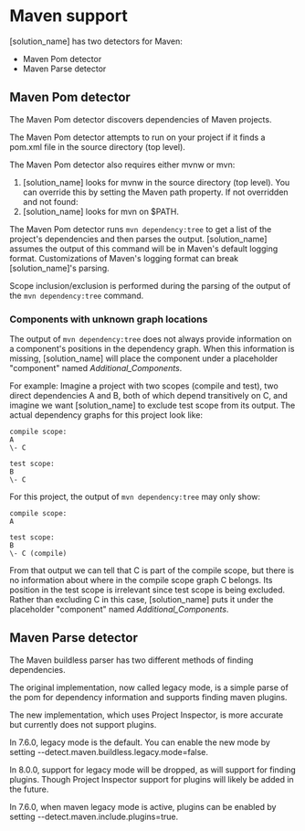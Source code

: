 # Maven support

[solution_name] has two detectors for Maven:

* Maven Pom detector
* Maven Parse detector

## Maven Pom detector

The Maven Pom detector discovers dependencies of Maven projects.

The Maven Pom detector attempts to run on your project if it finds a pom.xml file in the source directory (top level).

The Maven Pom detector also requires either mvnw or mvn:

1. [solution_name] looks for mvnw in the source directory (top level). You can override this by setting the Maven path property. If not overridden and not found:
1. [solution_name] looks for mvn on $PATH.

The Maven Pom detector runs `mvn dependency:tree` to get a list of the project's dependencies and then parses the output.
[solution_name] assumes the output of this command will be in Maven's default logging format. Customizations of Maven's logging format can break [solution_name]'s parsing.

Scope inclusion/exclusion is performed during the parsing of the output of the `mvn dependency:tree` command.

### Components with unknown graph locations

The output of `mvn dependency:tree` does not always provide information
on a component's positions in the dependency graph. When this information is missing,
[solution_name] will place the component under a placeholder "component" named *Additional_Components*.

For example: Imagine a project with two scopes (compile and test), two direct dependencies A and B,
both of which depend transitively on C, and imagine we want [solution_name] to exclude test scope from
its output. The actual dependency graphs for this project look like:
````
compile scope:
A
\- C

test scope:
B
\- C
````

For this project, the output of `mvn dependency:tree` may only show:
````
compile scope:
A

test scope:
B
\- C (compile)
````
From that output we can tell that C is part of the compile scope, but there is no information about where in the compile scope
graph C belongs. Its position in the test scope is irrelevant since test scope is being excluded. Rather than excluding C in this case,
[solution_name] puts it under the placeholder "component" named *Additional_Components*.

## Maven Parse detector

The Maven buildless parser has two different methods of finding dependencies.

The original implementation, now called legacy mode, is a simple parse of the pom for dependency information and supports finding maven plugins.

The new implementation, which uses Project Inspector, is more accurate but currently does not support plugins.

In 7.6.0, legacy mode is the default. You can enable the new mode by setting --detect.maven.buildless.legacy.mode=false.

In 8.0.0, support for legacy mode will be dropped, as will support for finding plugins. Though Project Inspector support for plugins will likely be added in the future.

In 7.6.0, when maven legacy mode is active, plugins can be enabled by setting --detect.maven.include.plugins=true.